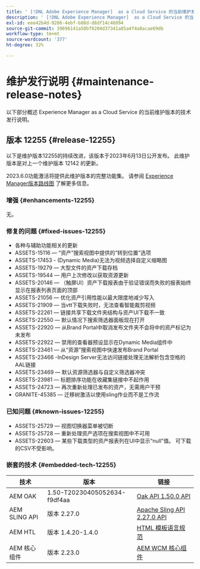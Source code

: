```yaml
---
title: ' [!DNL Adobe Experience Manager]  as a Cloud Service 的当前维护发行说明。'
description: ' [!DNL Adobe Experience Manager]  as a Cloud Service 的当前维护发行说明。'
exl-id: eee42b4d-9206-4ebf-b88d-d8df14c46094
source-git-commit: 39696141a50bf8204d37341a85a4f4a8acae69db
workflow-type: tm+mt
source-wordcount: '377'
ht-degree: 32%

---
```


# 维护发行说明 {#maintenance-release-notes}

以下部分概述 Experience Manager as a Cloud Service 的当前维护版本的技术发行说明。

## 版本 12255 {#release-12255}

以下是维护版本12255的持续改进，该版本于2023年6月13日公开发布。 此维护版本是对上一个维护版本 12142 的更新。

2023.6.0功能激活将提供此维护版本的完整功能集。 请参阅 [Experience Manager版本路线图](https://experienceleague.adobe.com/docs/experience-manager-release-information/aem-release-updates/update-releases-roadmap.html) 了解更多信息。

### 增强 {#enhancements-12255}

无。

### 修复的问题 {#fixed-issues-12255}

- 各种与辅助功能相关的更新
- ASSETS-15116 — “资产”搜索视图中提供的“转到位置”选项
- ASSETS-17453 - (Dynamic Media)无法为视频选择自定义缩略图
- ASSETS-19279 — 大型文件的资产下载存档
- ASSETS-19544 — 用户上次修改以获取资源更新
- ASSETS-20146 — （触屏UI）资产下载报表由于验证错误而失败的报表始终显示在报表列表页面的顶部
- ASSETS-21056 — 优化资产引用性能以最大限度地减少写入
- ASSETS-21909 — 当vtt下载失败时，无法查看智能裁剪视频
- ASSETS-22261 — 链接共享下载文件夹结构与资产UI下载不一致
- ASSETS-22550 — 默认情况下搜索筛选器面板现在打开
- ASSETS-22920 — 从Brand Portal中取消发布文件夹不会将中的资产标记为未发布
- ASSETS-22922 — 禁用的查看器预设显示在Dynamic Media组件中
- ASSETS-23461 — 从“资源”搜索视图中快速发布Brand Portal
- ASSETS-23466 -InDesign Server无法访问链接处理无法解析包含空格的AAL链接
- ASSETS-23469 — 默认资源筛选器与自定义筛选器冲突
- ASSETS-23981 — 标题排序功能在收藏集链接中不起作用
- ASSETS-24723 — 再次重新处理已发布的资产，无需用户干预
- GRANITE-45385 — 迁移树激活以使用sling作业而不是工作流

### 已知问题 {#known-issues-12255}

- ASSETS-25729 — 视图切换器菜单被切断
- ASSETS-25728 — 重新处理资产选项在搜索视图中不可用
- ASSETS-22603 — 某些下载类型的资产报表列在UI中显示“null”值。 可下载的CSV不受影响。

### 嵌套的技术 {#embedded-tech-12255}

| 技术 | 版本 | 链接 |
|---|---|---|
| AEM OAK | 1.50-T20230405052634-f9df4aa | [Oak API 1.50.0 API](https://www.javadoc.io/doc/org.apache.jackrabbit/oak-api/1.50.0/index.html) |
| AEM SLING API | 版本 2.27.0 | [Apache Sling API 2.27.0 API](https://www.javadoc.io/doc/org.apache.sling/org.apache.sling.api/latest/index.html) |
| AEM HTL | 版本 1.4.20-1.4.0 | [HTML 模板语言规范](https://github.com/adobe/htl-spec) |
| AEM 核心组件 | 版本 2.23.0 | [AEM WCM 核心组件](https://github.com/adobe/aem-core-wcm-components) |
